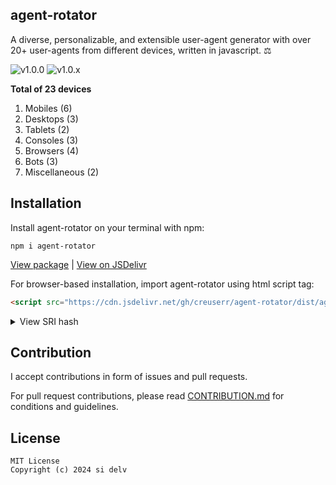 ## agent-rotator
A diverse, personalizable, and extensible user-agent generator with over 20+ user-agents from different devices, written in javascript. :balance_scale:

![v1.0.0](https://img.shields.io/badge/package-v1.0.0-coral?logo=npm&logoColor=white)
![v1.0.x](https://img.shields.io/badge/Version-v1.0.x-blue)

**Total of 23 devices**
1. Mobiles (6)
2. Desktops (3)
3. Tablets (2)
4. Consoles (3)
5. Browsers (4)
6. Bots (3)
7. Miscellaneous (2)

## Installation

Install agent-rotator on your terminal with npm:

```
npm i agent-rotator
```

[View package](https://npmjs.com/agent-rotator) &vert; [View on JSDelivr](https://www.jsdelivr.com/package/npm/agent-rotator)

For browser-based installation, import agent-rotator using html script tag:

```html
<script src="https://cdn.jsdelivr.net/gh/creuserr/agent-rotator/dist/agent-rotator.min.js" integrity="sha384-AGeCYy4n/KPnE+hqfXxHOlUG5Yg3CD/e7XCgoqqw6EJXdGwGuKHrGBfd4Yctx6pi" crossorigin="anonymous"></script>
```

<details>
<summary>View SRI hash</summary><br>

Minified (v1.0.0)
```yaml
integrity: sha384-AGeCYy4n/KPnE+hqfXxHOlUG5Yg3CD/e7XCgoqqw6EJXdGwGuKHrGBfd4Yctx6pi
cross-origin: anonymous
```

Original (v1.0.0)
```yaml
integrity: sha384-kXwFioL2VwxOSIASZtvtwph5C/e2Fm5b224pCZHgQq5JHveEeQGQjvJ3Zmh7TaFE
cross-origin: anonymous
```
```html
<script src="https://cdn.jsdelivr.net/gh/creuserr/agent-rotator/dist/agent-rotator.js" integrity="sha384-kXwFioL2VwxOSIASZtvtwph5C/e2Fm5b224pCZHgQq5JHveEeQGQjvJ3Zmh7TaFE" crossorigin="anonymous"></script>
```

</details>

## Contribution
I accept contributions in form of issues and pull requests.

For pull request contributions, please read [CONTRIBUTION.md](CONTRIBUTION.md) for conditions and guidelines.

## License

```
MIT License
Copyright (c) 2024 si delv
```

